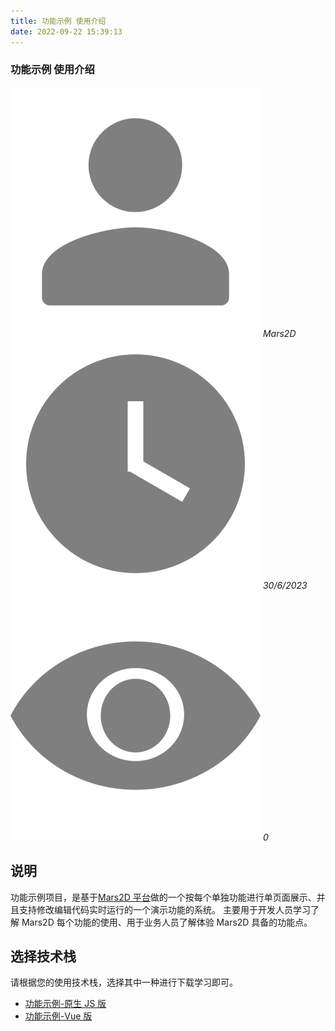```yaml
---
title: 功能示例 使用介绍
date: 2022-09-22 15:39:13
---
```


<h3> 功能示例 使用介绍 </h3>

<img class='images' src="../public/icon/yonghu.svg" alt="来自依赖包的图片">
<i class='text'>Mars2D</i>
<img class='imagess' src="../public/icon/shijian.svg" alt="来自依赖包的图片">
<i class='text'>30/6/2023</i>
<img class='imagess' src="../public/icon/liulan.svg" alt="来自依赖包的图片">
<i class='text'>0</i>

## 说明

功能示例项目，是基于[Mars2D 平台](http://mars2d.cn/)做的一个按每个单独功能进行单页面展示、并且支持修改编辑代码实时运行的一个演示功能的系统。 主要用于开发人员学习了解 Mars2D 每个功能的使用、用于业务人员了解体验 Mars2D 具备的功能点。

## 选择技术栈

请根据您的使用技术栈，选择其中一种进行下载学习即可。

- [功能示例-原生 JS 版](http://mars2d.cn/doc.html#project/example-es5)
- [功能示例-Vue 版](http://mars2d.cn/doc.html#project/example-vue)
